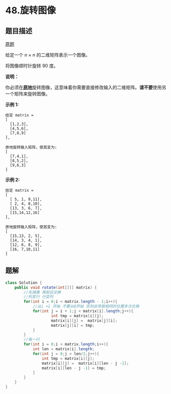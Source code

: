 # 48.旋转图像

## 题目描述

[原题](https://leetcode-cn.com/problems/rotate-image/)

给定一个 _n_ × _n_ 的二维矩阵表示一个图像。

将图像顺时针旋转 90 度。

**说明：**

你必须在[**原地**](https://baike.baidu.com/item/原地算法)旋转图像，这意味着你需要直接修改输入的二维矩阵。**请不要**使用另一个矩阵来旋转图像。

**示例 1:**

```text
给定 matrix = 
[
  [1,2,3],
  [4,5,6],
  [7,8,9]
],

原地旋转输入矩阵，使其变为:
[
  [7,4,1],
  [8,5,2],
  [9,6,3]
]
```

**示例 2:**

```text
给定 matrix =
[
  [ 5, 1, 9,11],
  [ 2, 4, 8,10],
  [13, 3, 6, 7],
  [15,14,12,16]
], 

原地旋转输入矩阵，使其变为:
[
  [15,13, 2, 5],
  [14, 3, 4, 1],
  [12, 6, 8, 9],
  [16, 7,10,11]
]
```

## 题解

```java
class Solution {
    public void rotate(int[][] matrix) {
        //先镜像 再前后交换
        //列变行 行变列
        for(int i = 0;i < matrix.length - 1;i++){
            //从i +1 开始 不要从0开始 否则会导致相同的位置多次交换
            for(int j = i + 1;j < matrix[i].length;j++){
                    int tmp = matrix[i][j];
                    matrix[i][j] =  matrix[j][i];
                    matrix[j][i] = tmp;
            }
        }
        //每一行
        for(int i = 0;i < matrix.length;i++){
            int len = matrix[i].length;
            for(int j = 0;j < len/2;j++){
                int tmp = matrix[i][j];
                matrix[i][j] =  matrix[i][len - j -1];
                matrix[i][len - j -1] = tmp;
            }
        }
    }
}
```

